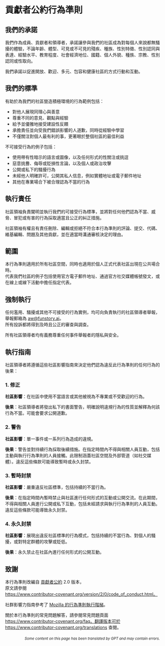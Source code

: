 # 貢獻者公約行為準則

## 我們的承諾

我們作為成員、貢獻者和領導者，承諾讓參與我們的社區成為對每個人來說都無騷擾的體驗，不論年齡、體型、可見或不可見的殘疾、種族、性別特徵、性別認同與表達、經驗水平、教育程度、社會經濟地位、國籍、個人外貌、種族、宗教、性別認同或性取向。

我們承諾以促進開放、歡迎、多元、包容和健康社區的方式行動和互動。

## 我們的標準

有助於為我們的社區營造積極環境的行為範例包括：

* 對他人展現同理心與善意
* 尊重不同的意見、觀點與經驗
* 給予並優雅地接受建設性反饋
* 承擔責任並向受我們錯誤影響的人道歉，同時從經驗中學習
* 不僅關注對個人最有利的事，更著眼於整個社區的最佳利益

不可接受行為的例子包括：

* 使用帶有性暗示的語言或圖像，以及任何形式的性關注或挑逗  
* 惡意挑釁、侮辱或貶損性言論，以及個人或政治攻擊  
* 公開或私下的騷擾行為  
* 未經他人明確許可，公開其私人信息，例如實體地址或電子郵件地址  
* 其他在專業場合下被合理認為不當的行為

## 執行責任

社區領袖負責闡明並執行我們的可接受行為標準，並將對任何他們認為不當、威脅、冒犯或有害的行為採取適當且公正的糾正措施。

社區領袖有權且有責任刪除、編輯或拒絕不符合本行為準則的評論、提交、代碼、維基編輯、問題及其他貢獻，並在適當時溝通審核決定的理由。

## 範圍

本行為準則適用於所有社區空間，同時也適用於個人正式代表社區出現在公共場合時。  
代表我們社區的例子包括使用官方電子郵件地址、通過官方社交媒體帳號發文，或在線上或線下活動中擔任指定代表。

## 強制執行

任何濫用、騷擾或其他不可接受的行為實例，均可向負責執行的社區領導者舉報，舉報郵箱為 aw@funstory.ai。  
所有投訴都將得到及時且公正的審查與調查。  

所有社區領導者均有義務尊重任何事件舉報者的隱私與安全。

## 執行指南

社區領導者將遵循這些社區影響指南來決定他們認為違反此行為準則的任何行為的後果：

### 1. 修正

**社區影響**：在社區中使用不當語言或其他被視為不專業或不受歡迎的行為。

**後果**：社區領導者將發出私下的書面警告，明確說明違規行為的性質並解釋為何該行為不當。可能會要求公開道歉。

### 2. 警告

**社區影響**：單一事件或一系列行為造成的違規。

**後果**：警告並對持續行為採取後續措施。在指定時間內不得與相關人員互動，包括主動與執行行為準則的人員接觸。此限制涵蓋社區空間及外部管道（如社交媒體）。違反這些條款可能導致暫時或永久封禁。

### 3. 暫時封禁

**社區影響**：嚴重違反社區標準，包括持續的不當行為。

**後果**：在指定時間內暫時禁止與社區進行任何形式的互動或公開交流。在此期間，不得與相關人員進行公開或私下互動，包括未經請求與執行行為準則的人員互動。違反這些條款可能導致永久封禁。

### 4. 永久封禁

**社區影響**：展現出違反社區標準的行為模式，包括持續的不當行為、對個人的騷擾，或對特定群體的攻擊或貶低。

**後果**：永久禁止在社區內進行任何形式的公開互動。

## 致謝

本行為準則改編自 [貢獻者公約][homepage] 2.0 版本，  
原文請參閱  
https://www.contributor-covenant.org/version/2/0/code_of_conduct.html。  

社群影響力指南參考了 [Mozilla 的行為準則執行階梯](https://github.com/mozilla/diversity)。  

[homepage]: https://www.contributor-covenant.org  

關於本行為準則的常見問題解答，請參閱常見問題頁面  
https://www.contributor-covenant.org/faq。翻譯版本可於  
https://www.contributor-covenant.org/translations 查閱。

<div align="right"> 
<h6><small>Some content on this page has been translated by GPT and may contain errors.</small></h6>